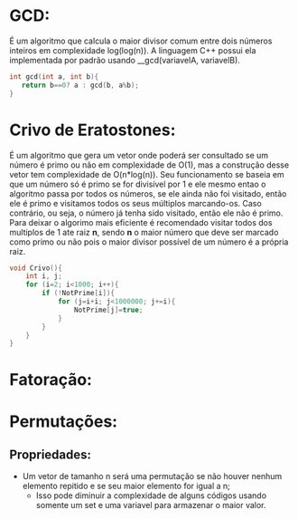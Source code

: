 
# GCD:
É um algoritmo que calcula o maior divisor comum entre dois números inteiros em complexidade log(log(n)). A linguagem C++ possui ela implementada por padrão usando __gcd(variavelA, variavelB).
 ``` c++
int gcd(int a, int b){ 
    return b==0? a : gcd(b, a%b); 
}
 ```
# Crivo de Eratostones: 

É um algoritmo que gera um vetor onde poderá ser consultado se um número é primo ou não
em complexidade de O(1), mas a construção desse vetor tem complexidade de O(n*log(n)).
Seu funcionamento se baseia em que um número só é primo se for divisível por 1 e ele mesmo
entao o algoritmo passa por todos os números, se ele ainda não foi visitado, então ele é
primo e visitamos todos os seus múltiplos marcando-os. Caso contrário, ou seja, o número
já tenha sido visitado, então ele não é primo. Para deixar o algorimo mais eficiente
é recomendado visitar todos dos multiplos de 1 ate raiz **n**, sendo **n** o maior número 
que deve ser marcado como primo ou não pois o maior divisor possível de um número é a 
própria raiz.

``` c++
void Crivo(){
    int i, j;
    for (i=2; i<1000; i++){
        if (!NotPrime[i]){
            for (j=i+i; j<1000000; j+=i){
                NotPrime[j]=true;
            }
        }
    }
}
```
# Fatoração:

# Permutações: 
## Propriedades:

* Um vetor de tamanho n será uma permutação se não houver nenhum elemento repitido e se seu maior elemento for igual a n;
    * Isso pode diminuir a complexidade de alguns códigos usando somente um set e uma variavel para armazenar o maior valor.